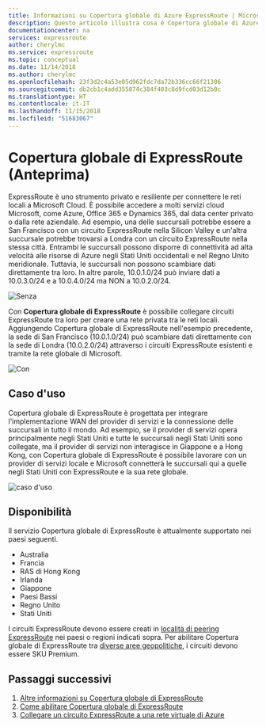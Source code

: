 ```yaml
---
title: Informazioni su Copertura globale di Azure ExpressRoute | Microsoft Docs
description: Questo articolo illustra cosa è Copertura globale di Azure ExpressRoute.
documentationcenter: na
services: expressroute
author: cherylmc
ms.service: expressroute
ms.topic: conceptual
ms.date: 11/14/2018
ms.author: cherylmc
ms.openlocfilehash: 23f3d2c4a53e05d962fdc7da72b336cc66f21306
ms.sourcegitcommit: db2cb1c4add355074c384f403c8d9fcd03d12b0c
ms.translationtype: HT
ms.contentlocale: it-IT
ms.lasthandoff: 11/15/2018
ms.locfileid: "51683067"
---
```

# <a name="expressroute-global-reach-preview"></a>Copertura globale di ExpressRoute (Anteprima)
ExpressRoute è uno strumento privato e resiliente per connettere le reti locali a Microsoft Cloud. È possibile accedere a molti servizi cloud Microsoft, come Azure, Office 365 e Dynamics 365, dal data center privato o dalla rete aziendale. Ad esempio, una delle succursali potrebbe essere a San Francisco con un circuito ExpressRoute nella Silicon Valley e un'altra succursale potrebbe trovarsi a Londra con un circuito ExpressRoute nella stessa città. Entrambi le succursali possono disporre di connettività ad alta velocità alle risorse di Azure negli Stati Uniti occidentali e nel Regno Unito meridionale. Tuttavia, le succursali non possono scambiare dati direttamente tra loro. In altre parole, 10.0.1.0/24 può inviare dati a 10.0.3.0/24 e a 10.0.4.0/24 ma NON a 10.0.2.0/24.

![Senza][1]

Con **Copertura globale di ExpressRoute** è possibile collegare circuiti ExpressRoute tra loro per creare una rete privata tra le reti locali. Aggiungendo Copertura globale di ExpressRoute nell'esempio precedente, la sede di San Francisco (10.0.1.0/24) può scambiare dati direttamente con la sede di Londra (10.0.2.0/24) attraverso i circuiti ExpressRoute esistenti e tramite la rete globale di Microsoft. 

![Con][2]

## <a name="use-case"></a>Caso d'uso
Copertura globale di ExpressRoute è progettata per integrare l'implementazione WAN del provider di servizi e la connessione delle succursali in tutto il mondo. Ad esempio, se il provider di servizi opera principalmente negli Stati Uniti e tutte le succursali negli Stati Uniti sono collegate, ma il provider di servizi non interagisce in Giappone e a Hong Kong, con Copertura globale di ExpressRoute è possibile lavorare con un provider di servizi locale e Microsoft connetterà le succursali qui a quelle negli Stati Uniti con ExpressRoute e la sua rete globale.

![caso d'uso][3]

## <a name="availability"></a>Disponibilità 
Il servizio Copertura globale di ExpressRoute è attualmente supportato nei paesi seguenti.

* Australia
* Francia
* RAS di Hong Kong
* Irlanda
* Giappone
* Paesi Bassi
* Regno Unito
* Stati Uniti

I circuiti ExpressRoute devono essere creati in [località di peering ExpressRoute](expressroute-locations.md) nei paesi o regioni indicati sopra. Per abilitare Copertura globale di ExpressRoute tra [diverse aree geopolitiche](expressroute-locations.md), i circuiti devono essere SKU Premium.

## <a name="next-steps"></a>Passaggi successivi
1. [Altre informazioni su Copertura globale di ExpressRoute](expressroute-faqs.md)
2. [Come abilitare Copertura globale di ExpressRoute](expressroute-howto-set-global-reach.md)
3. [Collegare un circuito ExpressRoute a una rete virtuale di Azure](expressroute-howto-linkvnet-arm.md)


<!--Image References-->
[1]: ./media/expressroute-global-reach/1.png "Diagramma senza Copertura globale"
[2]: ./media/expressroute-global-reach/2.png "Diagramma con Copertura globale"
[3]: ./media/expressroute-global-reach/3.png "casi d'uso di copertura globale"
